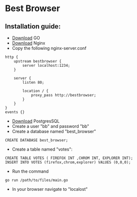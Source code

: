 # Best Browser

## Installation guide:
* [Download]("https://golang.org/dl/") GO 
* [Download]("https://www.nginx.com/resources/admin-guide/installing-nginx-open-source/") Nginx
* Copy the following nginx-server.conf
```
http {
    upstream bestbrowser {
        server localhost:1234;
    }
    
    server {
        listen 80;

        location / {
            proxy_pass http://bestbrowser;
        }
    }
}
events {}
```
* [Download]("https://www.postgresql.org/download/") PostgresSQL
* Create a user "bb" and password "bb"
* Create a database named "best_browser"
```
CREATE DATABASE best_browser;
```
* Create a table named "votes":
```
CREATE TABLE VOTES ( FIREFOX INT ,CHROM INT, EXPLORER INT);
INSERT INTO VOTES (firefox,chrom,explorer) VALUES (0,0,0);
```
* Run the command 
```
go run /path/to/files/main.go
```
* In your browser navigate to "localost"
